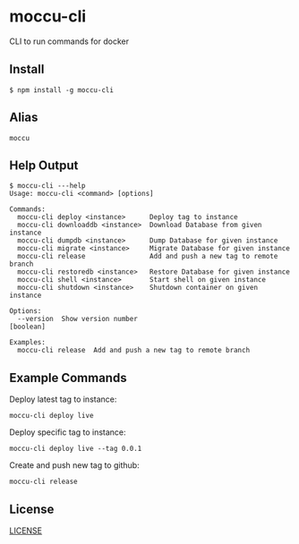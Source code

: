 moccu-cli
==============


CLI to run commands for docker

## Install
```
$ npm install -g moccu-cli
```


## Alias
```
moccu
```


## Help Output

```
$ moccu-cli ---help
Usage: moccu-cli <command> [options]

Commands:
  moccu-cli deploy <instance>      Deploy tag to instance
  moccu-cli downloaddb <instance>  Download Database from given instance
  moccu-cli dumpdb <instance>      Dump Database for given instance
  moccu-cli migrate <instance>     Migrate Database for given instance
  moccu-cli release                Add and push a new tag to remote branch
  moccu-cli restoredb <instance>   Restore Database for given instance
  moccu-cli shell <instance>       Start shell on given instance
  moccu-cli shutdown <instance>    Shutdown container on given instance

Options:
  --version  Show version number                                       [boolean]

Examples:
  moccu-cli release  Add and push a new tag to remote branch
```


## Example Commands

Deploy latest tag to instance:

```
moccu-cli deploy live
```

Deploy specific tag to instance:

```
moccu-cli deploy live --tag 0.0.1
```

Create and push new tag to github:

```
moccu-cli release
```


## License

[LICENSE](https://github.com/moccu/moccu-cli/blob/master/LICENSE.md)
